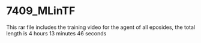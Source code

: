 # 7409_MLinTF

This rar file includes the training video for the agent of all eposides, the total length is 4 hours 13 minutes 46 seconds
